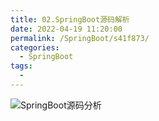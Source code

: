 ```yaml
---
title: 02.SpringBoot源码解析
date: 2022-04-19 11:20:00
permalink: /SpringBoot/s41f873/
categories: 
  - SpringBoot
tags: 
  - 
---
```


![SpringBoot源码分析](https://img-blog.csdnimg.cn/20200831085638915.png?x-oss-process=image/watermark,type_ZmFuZ3poZW5naGVpdGk,shadow_10,text_aHR0cHM6Ly9ibG9nLmNzZG4ubmV0L0FuMTA5MDIzOTc4Mg==,size_16,color_FFFFFF,t_70#pic_center)

